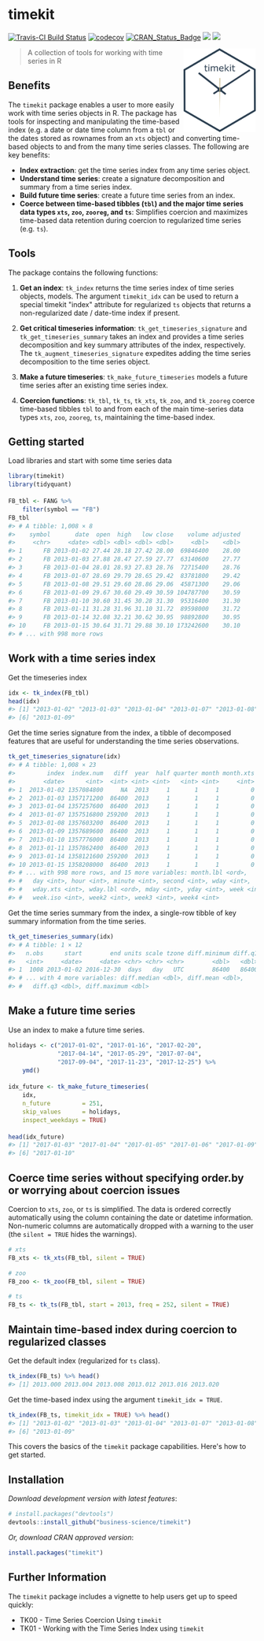 
<!-- README.md is generated from README.Rmd. Please edit that file -->
timekit
=======

[![Travis-CI Build Status](https://travis-ci.org/business-science/timekit.svg?branch=master)](https://travis-ci.org/business-science/timekit.svg?branch=master) [![codecov](https://codecov.io/gh/business-science/timekit/branch/master/graph/badge.svg)](https://codecov.io/gh/business-science/timekit) [![CRAN\_Status\_Badge](http://www.r-pkg.org/badges/version/timekit)](https://cran.r-project.org/package=timekit) ![](http://cranlogs.r-pkg.org/badges/timekit?color=brightgreen) ![](http://cranlogs.r-pkg.org/badges/grand-total/timekit?color=brightgreen)

<img src="tools/timekit-logo.png" width="147" height="170" align="right" />

> A collection of tools for working with time series in R

Benefits
--------

The `timekit` package enables a user to more easily work with time series objects in R. The package has tools for inspecting and manipulating the time-based index (e.g. a date or date time column from a `tbl` or the dates stored as rownames from an `xts` object) and converting time-based objects to and from the many time series classes. The following are key benefits:

-   **Index extraction**: get the time series index from any time series object.
-   **Understand time series**: create a signature decomposition and summary from a time series index.
-   **Build future time series**: create a future time series from an index.
-   **Coerce between time-based tibbles (`tbl`) and the major time series data types `xts`, `zoo`, `zooreg`, and `ts`**: Simplifies coercion and maximizes time-based data retention during coercion to regularized time series (e.g. `ts`).

Tools
-----

The package contains the following functions:

1.  **Get an index**: `tk_index` returns the time series index of time series objects, models. The argument `timekit_idx` can be used to return a special timekit "index" attribute for regularized `ts` objects that returns a non-regularized date / date-time index if present.

2.  **Get critical timeseries information**: `tk_get_timeseries_signature` and `tk_get_timeseries_summary` takes an index and provides a time series decomposition and key summary attributes of the index, respectively. The `tk_augment_timeseries_signature` expedites adding the time series decomposition to the time series object.

3.  **Make a future timeseries**: `tk_make_future_timeseries` models a future time series after an existing time series index.

4.  **Coercion functions**: `tk_tbl`, `tk_ts`, `tk_xts`, `tk_zoo`, and `tk_zooreg` coerce time-based tibbles `tbl` to and from each of the main time-series data types `xts`, `zoo`, `zooreg`, `ts`, maintaining the time-based index.

Getting started
---------------

Load libraries and start with some time series data

``` r
library(timekit)
library(tidyquant)

FB_tbl <- FANG %>%
    filter(symbol == "FB")
FB_tbl
#> # A tibble: 1,008 × 8
#>    symbol       date  open  high   low close    volume adjusted
#>     <chr>     <date> <dbl> <dbl> <dbl> <dbl>     <dbl>    <dbl>
#> 1      FB 2013-01-02 27.44 28.18 27.42 28.00  69846400    28.00
#> 2      FB 2013-01-03 27.88 28.47 27.59 27.77  63140600    27.77
#> 3      FB 2013-01-04 28.01 28.93 27.83 28.76  72715400    28.76
#> 4      FB 2013-01-07 28.69 29.79 28.65 29.42  83781800    29.42
#> 5      FB 2013-01-08 29.51 29.60 28.86 29.06  45871300    29.06
#> 6      FB 2013-01-09 29.67 30.60 29.49 30.59 104787700    30.59
#> 7      FB 2013-01-10 30.60 31.45 30.28 31.30  95316400    31.30
#> 8      FB 2013-01-11 31.28 31.96 31.10 31.72  89598000    31.72
#> 9      FB 2013-01-14 32.08 32.21 30.62 30.95  98892800    30.95
#> 10     FB 2013-01-15 30.64 31.71 29.88 30.10 173242600    30.10
#> # ... with 998 more rows
```

Work with a time series index
-----------------------------

Get the timeseries index

``` r
idx <- tk_index(FB_tbl)
head(idx)
#> [1] "2013-01-02" "2013-01-03" "2013-01-04" "2013-01-07" "2013-01-08"
#> [6] "2013-01-09"
```

Get the time series signature from the index, a tibble of decomposed features that are useful for understanding the time series observations.

``` r
tk_get_timeseries_signature(idx)
#> # A tibble: 1,008 × 23
#>         index  index.num   diff  year  half quarter month month.xts
#>        <date>      <int>  <int> <int> <int>   <int> <int>     <int>
#> 1  2013-01-02 1357084800     NA  2013     1       1     1         0
#> 2  2013-01-03 1357171200  86400  2013     1       1     1         0
#> 3  2013-01-04 1357257600  86400  2013     1       1     1         0
#> 4  2013-01-07 1357516800 259200  2013     1       1     1         0
#> 5  2013-01-08 1357603200  86400  2013     1       1     1         0
#> 6  2013-01-09 1357689600  86400  2013     1       1     1         0
#> 7  2013-01-10 1357776000  86400  2013     1       1     1         0
#> 8  2013-01-11 1357862400  86400  2013     1       1     1         0
#> 9  2013-01-14 1358121600 259200  2013     1       1     1         0
#> 10 2013-01-15 1358208000  86400  2013     1       1     1         0
#> # ... with 998 more rows, and 15 more variables: month.lbl <ord>,
#> #   day <int>, hour <int>, minute <int>, second <int>, wday <int>,
#> #   wday.xts <int>, wday.lbl <ord>, mday <int>, yday <int>, week <int>,
#> #   week.iso <int>, week2 <int>, week3 <int>, week4 <int>
```

Get the time series summary from the index, a single-row tibble of key summary information from the time series.

``` r
tk_get_timeseries_summary(idx)
#> # A tibble: 1 × 12
#>   n.obs      start        end units scale tzone diff.minimum diff.q1
#>   <int>     <date>     <date> <chr> <chr> <chr>        <dbl>   <dbl>
#> 1  1008 2013-01-02 2016-12-30  days   day   UTC        86400   86400
#> # ... with 4 more variables: diff.median <dbl>, diff.mean <dbl>,
#> #   diff.q3 <dbl>, diff.maximum <dbl>
```

Make a future time series
-------------------------

Use an index to make a future time series.

``` r
holidays <- c("2017-01-02", "2017-01-16", "2017-02-20",
              "2017-04-14", "2017-05-29", "2017-07-04",
              "2017-09-04", "2017-11-23", "2017-12-25") %>%
    ymd()

idx_future <- tk_make_future_timeseries(
    idx, 
    n_future         = 251, 
    skip_values      = holidays, 
    inspect_weekdays = TRUE) 

head(idx_future)
#> [1] "2017-01-03" "2017-01-04" "2017-01-05" "2017-01-06" "2017-01-09"
#> [6] "2017-01-10"
```

Coerce time series without specifying order.by or worrying about coercion issues
--------------------------------------------------------------------------------

Coercion to `xts`, `zoo`, or `ts` is simplified. The data is ordered correctly automatically using the column containing the date or datetime information. Non-numeric columns are automatically dropped with a warning to the user (the `silent = TRUE` hides the warnings).

``` r
# xts
FB_xts <- tk_xts(FB_tbl, silent = TRUE)
```

``` r
# zoo
FB_zoo <- tk_zoo(FB_tbl, silent = TRUE)
```

``` r
# ts
FB_ts <- tk_ts(FB_tbl, start = 2013, freq = 252, silent = TRUE)
```

Maintain time-based index during coercion to regularized classes
----------------------------------------------------------------

Get the default index (regularized for `ts` class).

``` r
tk_index(FB_ts) %>% head()
#> [1] 2013.000 2013.004 2013.008 2013.012 2013.016 2013.020
```

Get the time-based index using the argument `timekit_idx = TRUE`.

``` r
tk_index(FB_ts, timekit_idx = TRUE) %>% head()
#> [1] "2013-01-02" "2013-01-03" "2013-01-04" "2013-01-07" "2013-01-08"
#> [6] "2013-01-09"
```

This covers the basics of the `timekit` package capabilities. Here's how to get started.

Installation
------------

*Download development version with latest features*:

``` r
# install.packages("devtools")
devtools::install_github("business-science/timekit")
```

*Or, download CRAN approved version*:

``` r
install.packages("timekit")
```

Further Information
-------------------

The `timekit` package includes a vignette to help users get up to speed quickly:

-   TK00 - Time Series Coercion Using `timekit`
-   TK01 - Working with the Time Series Index using `timekit`
